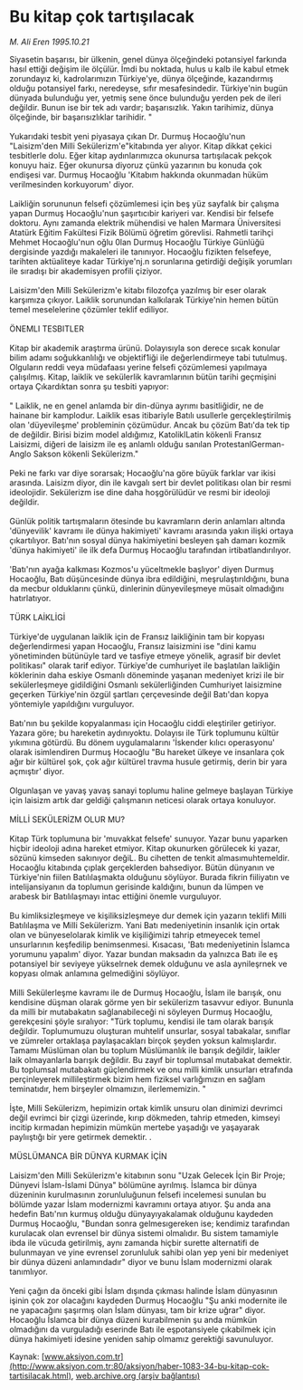 # Bu kitap çok tartışılacak

*M. Ali Eren 1995.10.21*

<font class="agenda2NewsSpot">
 Siyasetin başarısı, bir ülkenin, genel dünya ölçeğindeki potansiyel farkında hasıl ettiği değişim ile ölçülür. İmdi bu noktada, hulus u kalb ile kabul etmek zorundayız ki, kadrolarımızın Türkiye'ye, dünya ölçeğinde, kazandırmış olduğu potansiyel farkı, neredeyse, sıfır mesafesindedir.
</font>
<font class="newsDetail">
 Türkiye'nin bugün dünyada bulunduğu yer, yetmiş sene önce bulunduğu yerden pek de ileri değildir. Bunun ise bir tek adı vardır; başarısızlık. Yakın tarihimiz, dünya ölçeğinde, bir başarısızlıklar tarihidir. "
 <br/>
 <br/>
 Yukarıdaki tesbit yeni piyasaya çıkan Dr. Durmuş Hocaoğlu'nun "Laisizm'den Milli Sekülerizm'e"kitabında yer alıyor. Kitap dikkat çekici tesbitlerle dolu. Eğer kitap aydınlarımızca okunursa tartışılacak pekçok konuyu haiz. Eğer okunursa diyoruz çünkü yazarının bu konuda çok endişesi var. Durmuş Hocaoğlu 'Kitabım hakkında okunmadan hüküm verilmesinden korkuyorum' diyor.
 <br/>
 <br/>
 Laikliğin sorununun felsefi çözümlemesi için beş yüz sayfalık bir çalışma yapan Durmuş Hocaoğlu'nun şaşırtıcıbir kariyeri var. Kendisi bir felsefe doktoru. Aynı zamanda elektrik mühendisi ve halen Marmara Üniversitesi Atatürk Eğitim Fakültesi Fizik Bölümü öğretim görevlisi. Rahmetli tarihçi Mehmet Hocaoğlu'nun oğlu 0lan Durmuş Hocaoğlu Türkiye Günlüğü dergisinde yazdığı makaleleri ile tanınıyor. Hocaoğlu fizikten felsefeye, tarihten aktüaliteye kadar Türkiye'nj.n sorunlarına getirdiği değişik yorumları ile sıradışı bir akademisyen profili çiziyor.
 <br/>
 <br/>
 Laisizm'den Milli Sekülerizm'e kitabı filozofça yazılmış bir eser olarak karşımıza çıkıyor. Laiklik sorunundan kalkılarak Türkiye'nin hemen bütün temel meselelerine çözümler teklif ediliyor.
 <br/>
 <br/>
 ÖNEMLI TESBITLER
 <br/>
 <br/>
 Kitap bir akademik araştırma ürünü. Dolayısıyla son derece sıcak konular bilim adamı soğukkanlılığı ve objektif1iği ile değerlendirmeye tabi tutulmuş. Olguların reddi veya müdafaası yerine felsefi çözümlemesi yapılmaya çalışılmış. Kitap, laiklik ve sekülerlik kavramlarının bütün tarihi geçmişini ortaya Çıkardıktan sonra şu tesbiti yapıyor:
 <br/>
 <br/>
 " Laiklik, ne en genel anlamda bir din-dünya ayrımı basitliğidir, ne de hainane bir kamplodur. Laiklik esas itibariyle Batılı usullerle gerçekleştirilmiş olan 'düyevileşme' probleminin çözümüdur. Ancak bu çözüm Batı'da tek tip de değildir. Birisi bizim model aldığımız, KatoliklLatin kökenli Fransız Laisizmi, diğeri de laisizm ile eş anlamlı olduğu sanılan ProtestanlGerman-Anglo Sakson kökenli Sekülerizm."
 <br/>
 <br/>
 Peki ne farkı var diye sorarsak; Hocaoğlu'na göre büyük farklar var ikisi arasında. Laisizm diyor, din ile kavgalı sert bir devlet politikası olan bir resmi ideolojidir. Sekülerizm ise dine daha hoşgörülüdür ve resmi bir ideoloji değildir.
 <br/>
 <br/>
 Günlük politik tartışmaların ötesinde bu kavramların derin anlamları altında 'dünyevilik' kavramı ile dünya hakimiyeti' kavramı arasında yakın ilişki ortaya çıkartılıyor. Batı'nın sosyal dünya hakimiyetini besleyen şah damarı kozmik 'dünya hakimiyeti' ile ilk defa Durmuş Hocaoğlu tarafından irtibatlandırılıyor.
 <br/>
 <br/>
 'Batı'nın ayağa kalkması Kozmos'u yüceltmekle başlıyor' diyen Durmuş Hocaoğlu, Batı düşüncesinde dünya ibra edildiğini, meşrulaştırıldığını, buna da mecbur olduklarını çünkü, dinlerinin dünyevileşmeye müsait olmadığını hatırlatıyor.
 <br/>
 <br/>
 TÜRK LAİKLİGİ
 <br/>
 <br/>
 Türkiye'de uygulanan laiklik için de Fransız laikliğinin tam bir kopyası değerlendirmesi yapan Hocaoğlu, Fransız laisizmini ise "dini kamu yönetiminden bütünüyle tard ve tasfiye etmeye yönelik, agrasif bir devlet politikası" olarak tarif ediyor. Türkiye'de cumhuriyet ile başlatılan laikliğin köklerinin daha eskiye Osmanlı döneminde yaşanan medeniyet krizi ile bir sekülerleşmeye gidildiğini Osmanlı sekülerliğinden Cumhuriyet laisizmine geçerken Türkiye'nin özgül şartları çerçevesinde değil Batı'dan kopya yöntemiyle yapıldığını vurguluyor.
 <br/>
 <br/>
 Batı'nın bu şekilde kopyalanması için Hocaoğlu ciddi eleştiriler getiriyor. Yazara göre; bu hareketin aydınıyoktu. Dolayısı ile Türk toplumunu kültür yıkımına götürdü. Bu dönem uygulamalarını 'İskender kılıcı operasyonu' olarak isimlendiren Durmuş Hocaoğlu "Bu hareket ülkeye ve insanlara çok ağır bir kültürel şok, çok ağır kültürel travma husule getirmiş, derin bir yara açmıştır' diyor.
 <br/>
 <br/>
 Olgunlaşan ve yavaş yavaş sanayi toplumu haline gelmeye başlayan Türkiye için laisizm artık dar geldiği çalışmanın neticesi olarak ortaya konuluyor.
 <br/>
 <br/>
 MİLLİ SEKÜLERİZM OLUR MU?
 <br/>
 <br/>
 Kitap Türk toplumuna bir 'muvakkat felsefe' sunuyor. Yazar bunu yaparken hiçbir ideoloji adına hareket etmiyor. Kitap okunurken görülecek ki yazar, sözünü kimseden sakınıyor değiL. Bu cihetten de tenkit almasımuhtemeldir. Hocaoğlu kitabında çıplak gerçeklerden bahsediyor. Bütün dünyanın ve Türkiye'nin fiilen Batılılaşmakta olduğunu söylüyor. Burada fikrin fiiliyatın ve intelijansiyanın da toplumun gerisinde kaldığını, bunun da lümpen ve arabesk bir Batılılaşmayı intac ettiğini önemle vurguluyor.
 <br/>
 <br/>
 Bu kimliksizleşmeye ve kişiliksizleşmeye dur demek için yazarın teklifi Milli Batılılaşma ve Milli Sekülerizm. Yani Batı medeniyetinin insanlık için ortak olan ve bünyeselolarak kimlik ve kişiliğimizi tahrip etmeyecek temel unsurlarının keşfedilip benimsenmesi. Kısacası, 'Batı medeniyetinin İslamca yorumunu yapalım' diyor. Yazar bundan maksadın da yalnızca Batı ile eş potansiyel bir seviyeye yükselrnek demek olduğunu ve asla aynileşrnek ve kopyası olmak anlamına gelmediğini söylüyor.
 <br/>
 <br/>
 Milli Sekülerleşme kavramı ile de Durmuş Hocaoğlu, İslam ile barışık, onu kendisine düşman olarak görme yen bir sekülerizm tasavvur ediyor. Bununla da milli bir mutabakatın sağlanabileceği ni söyleyen Durmuş Hocaoğlu, gerekçesini şöyle sıralıyor: "Türk toplumu, kendisi ile tam olarak barışık değildir. Toplumumuzu oluşturan muhtelif unsurlar, sosyal tabakalar, sınıflar ve zümreler ortaklaşa paylaşacakları birçok şeyden yoksun kalmışlardır. Tamamı Müslüman olan bu toplum Müslümanlık ile barışık değildir, laikler laik olmayanlarla barışık değildir. Bu zayıf bir toplumsal mutabakat demektir. Bu toplumsal mutabakatı güçlendirmek ve onu milli kimlik unsurları etrafında perçinleyerek millileştirmek bizim hem fiziksel varlığımızın en sağlam teminatıdır, hem birşeyler olmamızın, ilerlememizin. "
 <br/>
 <br/>
 İşte, Milli Sekülerizm, hepimizin ortak kimlik unsuru olan dinimizi devrimci değil evrimci bir çizgi üzerinde, kırıp dökmeden, tahrip etmeden, kimseyi incitip kırmadan hepimizin mümkün mertebe yaşadığı ve yaşayarak paylııştığı bir yere getirmek demektir. .
 <br/>
 <br/>
 MÜSLÜMANCA BİR DÜNYA KURMAK İÇİN
 <br/>
 <br/>
 Laisizm'den Milli Sekülerizm'e kitabının sonu "Uzak Gelecek İçin Bir Proje; Dünyevi İslam-İslami Dünya" bölümüne ayrılmış. İslamca bir dünya düzeninin kurulmasının zorunluluğunun felsefi incelemesi sunulan bu bölümde yazar İslam modernizmi kavramını ortaya atıyor. Şu anda ana hedefin Batı'nın kurmuş olduğu dünyayıyakalamak olduğunu kaydeden Durmuş Hocaoğlu, "Bundan sonra gelmesıgereken ise; kendimiz tarafından kurulacak olan evrensel bir dünya sistemi olmalıdır. Bu sistem tamamiyle ibda ile vücuda getirilmiş, aynı zamanda hiçbir surette alternatifi de bulunmayan ve yine evrensel zorunluluk sahibi olan yep yeni bir medeniyet bir dünya düzeni anlamındadır" diyor ve bunu İslam modernizmi olarak tanımlıyor.
 <br/>
 <br/>
 Yeni çağın da önceki gibi İslam dışında çıkması halinde İslam dünyasının işinin çok zor olacağını kaydeden Durmuş Hocaoğlu "Şu anki modernite ile ne yapacağını şaşırmış olan İslam dünyası, tam bir krize uğrar" diyor. Hocaoğlu İslamca bir dünya düzeni kurabilmenin şu anda mümkün olmadığını da vurguladığı eserinde Batı ile eşpotansiyele çıkabilmek için dünya hakimiyeti idesine yeniden sahip olmamız gerektiği savunuluyor.
 <br/>
</font>

Kaynak: [www.aksiyon.com.tr](http://www.aksiyon.com.tr:80/aksiyon/haber-1083-34-bu-kitap-cok-tartisilacak.html), [web.archive.org (arşiv bağlantısı)](http://web.archive.org/web/20101104041202/http://www.aksiyon.com.tr:80/aksiyon/haber-1083-34-bu-kitap-cok-tartisilacak.html)

